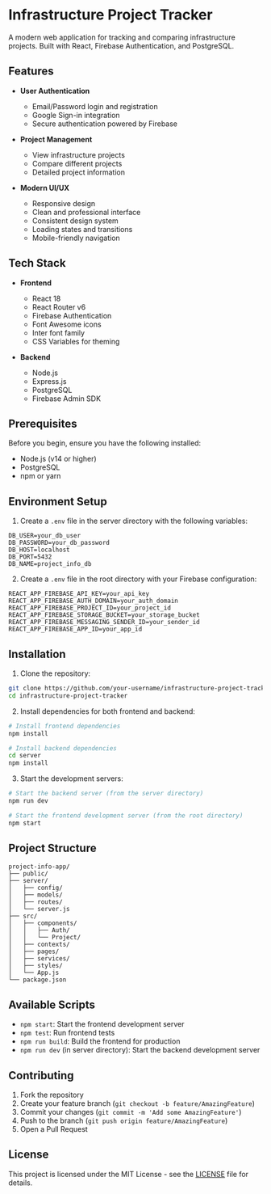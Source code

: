 # Infrastructure Project Tracker

A modern web application for tracking and comparing infrastructure projects. Built with React, Firebase Authentication, and PostgreSQL.

## Features

- **User Authentication**
  - Email/Password login and registration
  - Google Sign-in integration
  - Secure authentication powered by Firebase

- **Project Management**
  - View infrastructure projects
  - Compare different projects
  - Detailed project information

- **Modern UI/UX**
  - Responsive design
  - Clean and professional interface
  - Consistent design system
  - Loading states and transitions
  - Mobile-friendly navigation

## Tech Stack

- **Frontend**
  - React 18
  - React Router v6
  - Firebase Authentication
  - Font Awesome icons
  - Inter font family
  - CSS Variables for theming

- **Backend**
  - Node.js
  - Express.js
  - PostgreSQL
  - Firebase Admin SDK

## Prerequisites

Before you begin, ensure you have the following installed:
- Node.js (v14 or higher)
- PostgreSQL
- npm or yarn

## Environment Setup

1. Create a `.env` file in the server directory with the following variables:
```env
DB_USER=your_db_user
DB_PASSWORD=your_db_password
DB_HOST=localhost
DB_PORT=5432
DB_NAME=project_info_db
```

2. Create a `.env` file in the root directory with your Firebase configuration:
```env
REACT_APP_FIREBASE_API_KEY=your_api_key
REACT_APP_FIREBASE_AUTH_DOMAIN=your_auth_domain
REACT_APP_FIREBASE_PROJECT_ID=your_project_id
REACT_APP_FIREBASE_STORAGE_BUCKET=your_storage_bucket
REACT_APP_FIREBASE_MESSAGING_SENDER_ID=your_sender_id
REACT_APP_FIREBASE_APP_ID=your_app_id
```

## Installation

1. Clone the repository:
```bash
git clone https://github.com/your-username/infrastructure-project-tracker.git
cd infrastructure-project-tracker
```

2. Install dependencies for both frontend and backend:
```bash
# Install frontend dependencies
npm install

# Install backend dependencies
cd server
npm install
```

3. Start the development servers:
```bash
# Start the backend server (from the server directory)
npm run dev

# Start the frontend development server (from the root directory)
npm start
```

## Project Structure

```
project-info-app/
├── public/
├── server/
│   ├── config/
│   ├── models/
│   ├── routes/
│   └── server.js
├── src/
│   ├── components/
│   │   ├── Auth/
│   │   └── Project/
│   ├── contexts/
│   ├── pages/
│   ├── services/
│   ├── styles/
│   └── App.js
└── package.json
```

## Available Scripts

- `npm start`: Start the frontend development server
- `npm test`: Run frontend tests
- `npm run build`: Build the frontend for production
- `npm run dev` (in server directory): Start the backend development server

## Contributing

1. Fork the repository
2. Create your feature branch (`git checkout -b feature/AmazingFeature`)
3. Commit your changes (`git commit -m 'Add some AmazingFeature'`)
4. Push to the branch (`git push origin feature/AmazingFeature`)
5. Open a Pull Request

## License

This project is licensed under the MIT License - see the [LICENSE](LICENSE) file for details.
